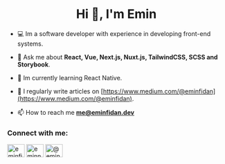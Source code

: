 <h1 align="center">Hi 👋, I'm Emin</h1>

- 💻 Im a software developer with experience in developing front-end systems.

- 💬 Ask me about **React, Vue, Next.js, Nuxt.js, TailwindCSS, SCSS and Storybook**.

- 🍃 Im currently learning React Native.

- 📝 I regularly write articles on [https://www.medium.com/@eminfidan](https://www.medium.com/@eminfidan).

- 📫 How to reach me **me@eminfidan.dev**

<h3 align="left">Connect with me:</h3>
<p align="left">
<a href="https://linkedin.com/in/eminfidan" target="blank"><img align="center" src="https://raw.githubusercontent.com/rahuldkjain/github-profile-readme-generator/master/src/images/icons/Social/linked-in-alt.svg" alt="eminfidan" height="30" width="40" /></a>
<a href="https://instagram.com/eminnfidann" target="blank"><img align="center" src="https://raw.githubusercontent.com/rahuldkjain/github-profile-readme-generator/master/src/images/icons/Social/instagram.svg" alt="eminnfidann" height="30" width="40" /></a>
<a href="https://medium.com/@eminfidan" target="blank"><img align="center" src="https://raw.githubusercontent.com/rahuldkjain/github-profile-readme-generator/master/src/images/icons/Social/medium.svg" alt="@eminfidan" height="30" width="40" /></a>
</p>
